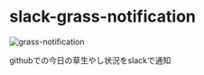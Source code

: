# slack-grass-notification

![grass-notification](https://user-images.githubusercontent.com/55532835/137614258-0334fade-08ad-40b0-8d14-7b0f1a651c0a.png)

githubでの今日の草生やし状況をslackで通知
